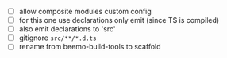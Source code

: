 - [ ] allow composite modules custom config
- [ ] for this one use declarations only emit (since TS is compiled)
- [ ] also emit declarations to 'src'
- [ ] gitignore `src/**/*.d.ts`
- [ ] rename from beemo-build-tools to scaffold
